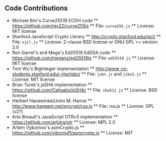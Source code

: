 Code Contributions
------------------

* Michele Bini's Curve25519 ECDH code
** https://github.com/rev22/curve255js
** File: `curve255.js`
** License: MIT license
* Stanford JavaScript Crypto Library
** http://crypto.stanford.edu/sjcl/
** File: `sjcl.js`
** License: 2-clause BSD license or GNU GPL >= version 2.0
* Ron Garret's and Mega's Ed25519 EdDSA code
** https://github.com/meganz/ed25519js
** File: `ed25519.js`
** License: MIT license
* Tom Wu's BigInteger implementation
** http://www-cs-students.stanford.edu/~tjw/jsbn/
** File: `jsbn.js` and `jsbn2.js`
** License: MIT license
*  Brian Turek's jsSHA implementation
** https://github.com/Caligatio/jsSHA/
** File: `sha512.js`
** License: BSD license
* Herbert Hanewinkel/John M. Hanna
** http://www.hanewin.net/encrypt/rsa.js
** File: rsa.js
** License: GPL (v2?)
* Arlo Breault's JavaScript OTRv3 implementation
** https://github.com/arlolra/otr
** License: MPL 2.0
* Artem Vybornov's asmCrypto.js
** https://github.com/vibornoff/asmcrypto.js
** License: MIT
